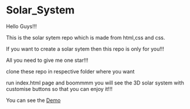 # Solar_System

Hello Guys!!!

This is the solar sytem repo which is made from html,css and css.

If you want to create a solar sytem then this repo is only for you!!!

All you need to give me one star!!!

clone these repo in respective folder where you want

run index.html page and boommmm you will see the 3D solar system with customise buttons so that you can enjoy it!!!

You can see the [Demo](https://shrikant-surwase.github.io/Shrikant-Surwase.github.io-solar_system/)
